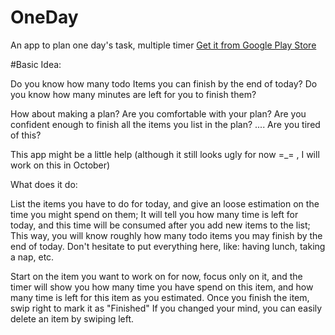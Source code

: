 # OneDay
An app to plan one day's task, multiple timer
[Get it from Google Play Store](https://play.google.com/store/apps/details?id=edu.cmu.cs.oneday)

#Basic Idea:

Do you know how many todo Items you can finish by the end of today?
Do you know how many minutes are left for you to finish them?

How about making a plan? 
Are you comfortable with your plan?
Are you confident enough to finish all the items you list in the plan?
....
Are you tired of this?


This app might be a little help (although it still looks ugly for now =_= , I will work on this in October)

What does it do:

List the items you have to do for today, and give an loose estimation on the time you might spend on them;
It will tell you how many time is left for today, and this time will be consumed after you add new items to the list;
This way, you will know roughly how many todo items you may finish by the end of today.
Don't hesitate to put everything here, like: having lunch, taking a nap, etc.


Start on the item you want to work on for now, focus only on it, and the timer will show you how many time you have spend on this item, and how many time is left for this item as you estimated.
Once you finish the item, swip right to mark it as "Finished"
If you changed your mind, you can easily delete an item by swiping left.



